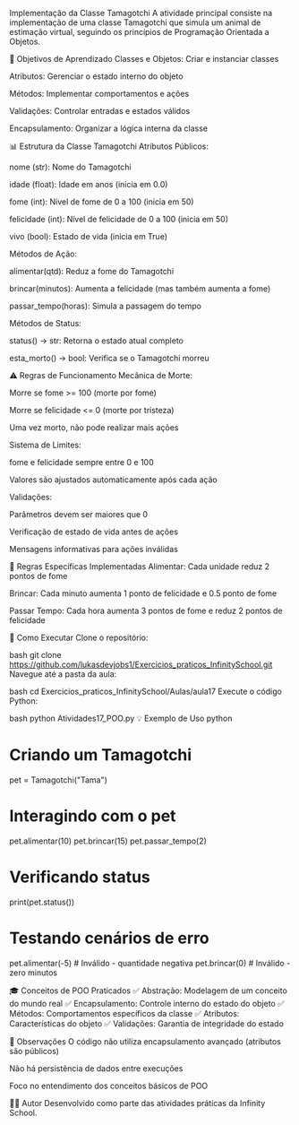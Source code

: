 Implementação da Classe Tamagotchi
A atividade principal consiste na implementação de uma classe Tamagotchi que simula um animal de estimação virtual, seguindo os princípios de Programação Orientada a Objetos.

🎯 Objetivos de Aprendizado
Classes e Objetos: Criar e instanciar classes

Atributos: Gerenciar o estado interno do objeto

Métodos: Implementar comportamentos e ações

Validações: Controlar entradas e estados válidos

Encapsulamento: Organizar a lógica interna da classe

📊 Estrutura da Classe Tamagotchi
Atributos Públicos:

nome (str): Nome do Tamagotchi

idade (float): Idade em anos (inicia em 0.0)

fome (int): Nível de fome de 0 a 100 (inicia em 50)

felicidade (int): Nível de felicidade de 0 a 100 (inicia em 50)

vivo (bool): Estado de vida (inicia em True)

Métodos de Ação:

alimentar(qtd): Reduz a fome do Tamagotchi

brincar(minutos): Aumenta a felicidade (mas também aumenta a fome)

passar_tempo(horas): Simula a passagem do tempo

Métodos de Status:

status() -> str: Retorna o estado atual completo

esta_morto() -> bool: Verifica se o Tamagotchi morreu

⚠️ Regras de Funcionamento
Mecânica de Morte:

Morre se fome >= 100 (morte por fome)

Morre se felicidade <= 0 (morte por tristeza)

Uma vez morto, não pode realizar mais ações

Sistema de Limites:

fome e felicidade sempre entre 0 e 100

Valores são ajustados automaticamente após cada ação

Validações:

Parâmetros devem ser maiores que 0

Verificação de estado de vida antes de ações

Mensagens informativas para ações inválidas

🔧 Regras Específicas Implementadas
Alimentar: Cada unidade reduz 2 pontos de fome

Brincar: Cada minuto aumenta 1 ponto de felicidade e 0.5 ponto de fome

Passar Tempo: Cada hora aumenta 3 pontos de fome e reduz 2 pontos de felicidade

🚀 Como Executar
Clone o repositório:

bash
git clone https://github.com/lukasdevjobs1/Exercicios_praticos_InfinitySchool.git
Navegue até a pasta da aula:

bash
cd Exercicios_praticos_InfinitySchool/Aulas/aula17
Execute o código Python:

bash
python Atividades17_POO.py
💡 Exemplo de Uso
python

# Criando um Tamagotchi

pet = Tamagotchi("Tama")

# Interagindo com o pet

pet.alimentar(10)
pet.brincar(15)
pet.passar_tempo(2)

# Verificando status

print(pet.status())

# Testando cenários de erro

pet.alimentar(-5) # Inválido - quantidade negativa
pet.brincar(0) # Inválido - zero minutos

🎓 Conceitos de POO Praticados
✅ Abstração: Modelagem de um conceito do mundo real
✅ Encapsulamento: Controle interno do estado do objeto
✅ Métodos: Comportamentos específicos da classe
✅ Atributos: Características do objeto
✅ Validações: Garantia de integridade do estado

📝 Observações
O código não utiliza encapsulamento avançado (atributos são públicos)

Não há persistência de dados entre execuções

Foco no entendimento dos conceitos básicos de POO

👨‍💻 Autor
Desenvolvido como parte das atividades práticas da Infinity School.
